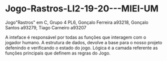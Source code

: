# Jogo-Rastros-LI2-19-20---MIEI-UM
Jogo"Rastros" em C, Grupo 4 PL6, Gonçalo Ferreira a93218, Gonçalo Santos a93279, Tiago Carneiro a93207

A inteface é responsável por todas as funções que interagem com o jogador humano.
A estrutura de dados, devolve a base para o nosso projeto defenindo e verificando o estado do jogo.
Lógica é a camada referente as funções principais que definem as regras do Jogo.
